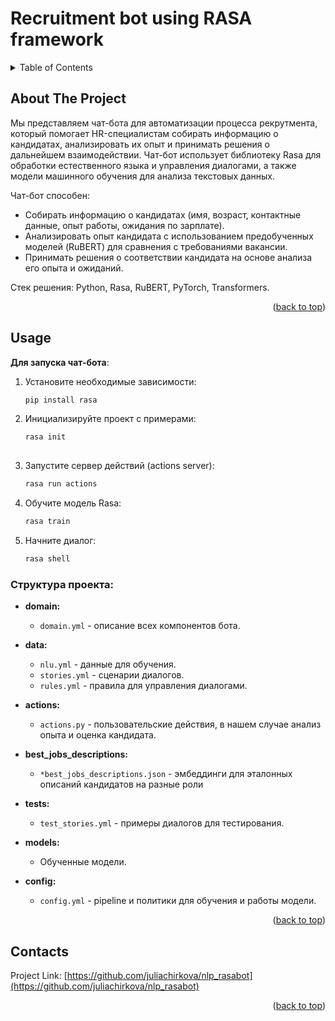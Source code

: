 # Recruitment bot using RASA framework

<!-- TABLE OF CONTENTS -->
<details>
  <summary>Table of Contents</summary>
  <ol>
    <li>
      <a href="#about-the-project">About The Project</a>
    </li>
    <li><a href="#usage">Usage</a></li>
    <li><a href="#contacts">Contacts</a></li>
  </ol>
</details>

<!-- ABOUT THE PROJECT -->
## About The Project

Мы представляем чат-бота для автоматизации процесса рекрутмента, который помогает HR-специалистам собирать информацию о кандидатах, анализировать их опыт и принимать решения о дальнейшем взаимодействии. Чат-бот использует библиотеку Rasa для обработки естественного языка и управления диалогами, а также модели машинного обучения для анализа текстовых данных.

Чат-бот способен:
- Собирать информацию о кандидатах (имя, возраст, контактные данные, опыт работы, ожидания по зарплате).
- Анализировать опыт кандидата с использованием предобученных моделей (RuBERT) для сравнения с требованиями вакансии.
- Принимать решения о соответствии кандидата на основе анализа его опыта и ожиданий.

Стек решения: Python, Rasa, RuBERT, PyTorch, Transformers.

<p align="right">(<a href="#readme-top">back to top</a>)</p>

<!-- USAGE EXAMPLES -->
## Usage

**Для запуска чат-бота**:

1. Установите необходимые зависимости:
   ```bash
   pip install rasa 
   ```
2. Инициализируйте проект с примерами:
   ```bash
   rasa init
  
3. Запустите сервер действий (actions server):
   ```bash
   rasa run actions
   ```
   
4. Обучите модель Rasa:
   ```bash
   rasa train
   ```

4. Начните диалог:
   ```bash
   rasa shell
   ```

### Структура проекта:

- **domain:**
  - `domain.yml` - описание всех компонентов бота.

- **data:**
  - `nlu.yml` - данные для обучения.
  - `stories.yml` - сценарии диалогов.
  - `rules.yml` - правила для управления диалогами.

- **actions:**
  - `actions.py` - пользовательские действия, в нашем случае анализ опыта и оценка кандидата.
 
- **best_jobs_descriptions:**
  - `*best_jobs_descriptions.json` - эмбеддинги для эталонных описаний кандидатов на разные роли

- **tests:**
  - `test_stories.yml` - примеры диалогов для тестирования.

- **models:**
  - Обученные модели.

- **config:**
  - `config.yml` - pipeline и политики для обучения и работы модели.


<p align="right">(<a href="#readme-top">back to top</a>)</p>

<!-- CONTACT -->
## Contacts

Project Link: [https://github.com/juliachirkova/nlp_rasabot](https://github.com/juliachirkova/nlp_rasabot)

<p align="right">(<a href="#readme-top">back to top</a>)</p>
